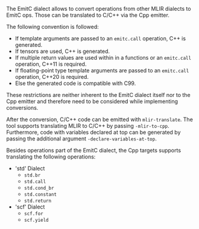 The EmitC dialect allows to convert operations from other MLIR dialects to
EmitC ops. Those can be translated to C/C++ via the Cpp emitter.

The following convention is followed:

* If template arguments are passed to an `emitc.call` operation,
  C++ is generated.
* If tensors are used, C++ is generated.
* If multiple return values are used within in a functions or an
  `emitc.call` operation, C++11 is required.
* If floating-point type template arguments are passed to an `emitc.call`
  operation, C++20 is required.
* Else the generated code is compatible with C99.

These restrictions are neither inherent to the EmitC dialect itself nor to the
Cpp emitter and therefore need to be considered while implementing conversions.

After the conversion, C/C++ code can be emitted with `mlir-translate`. The tool
supports translating MLIR to C/C++ by passing `-mlir-to-cpp`.
Furthermore, code with variables declared at top can be generated by passing 
the additional argument `-declare-variables-at-top`.

Besides operations part of the EmitC dialect, the Cpp targets supports
translating the following operations:

* 'std' Dialect
  * `std.br`
  * `std.call`
  * `std.cond_br`
  * `std.constant`
  * `std.return`
* 'scf' Dialect
  * `scf.for`
  * `scf.yield`
